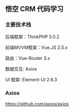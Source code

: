 ## 悟空 CRM 代码学习

### 主要技术栈

后端框架：ThinkPHP 5.0.2

前端MVVM框架：Vue.JS 2.5.x

路由：Vue-Router 3.x

数据交互: Axios

UI 框架: Element-UI 2.6.3



### Axios

<https://github.com/axios/axios>

